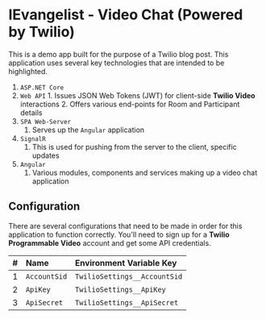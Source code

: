 # IEvangelist - Video Chat (Powered by Twilio)

This is a demo app built for the purpose of a Twilio blog post. This application uses several key technologies that are intended to be highlighted.

 1. `ASP.NET Core`
   1. `Web API`
     1. Issues JSON Web Tokens (JWT) for client-side __Twilio Video__ interactions
	 2. Offers various end-points for Room and Participant details
   2. `SPA Web-Server`
	   1. Serves up the `Angular` application
   3. `SignalR`
	   1. This is used for pushing from the server to the client, specific updates
 2. `Angular`
	 1. Various modules, components and services making up a video chat application
	 
## Configuration

There are several configurations that need to be made in order for this application to function correctly. You'll need to sign up for a __Twilio Programmable Video__ account and get some API credentials.

| # | Name | Environment Variable Key  | 
|--:|:--|:--|
| 1 | `AccountSid` | `TwilioSettings__AccountSid` |
| 2 | `ApiKey` | `TwilioSettings__ApiKey`  |
| 3 | `ApiSecret` | `TwilioSettings__ApiSecret`  |
